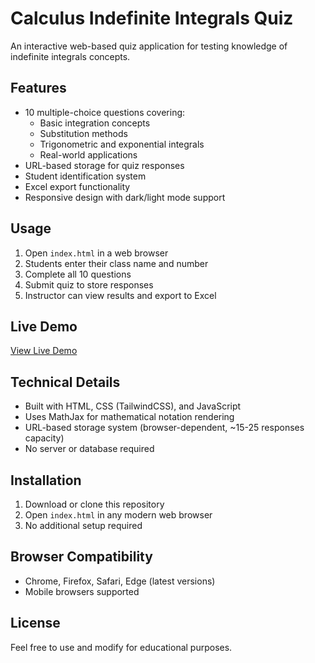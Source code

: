 # Calculus Indefinite Integrals Quiz

An interactive web-based quiz application for testing knowledge of indefinite integrals concepts.

## Features

- 10 multiple-choice questions covering:
  - Basic integration concepts
  - Substitution methods
  - Trigonometric and exponential integrals
  - Real-world applications
- URL-based storage for quiz responses
- Student identification system
- Excel export functionality
- Responsive design with dark/light mode support

## Usage

1. Open `index.html` in a web browser
2. Students enter their class name and number
3. Complete all 10 questions
4. Submit quiz to store responses
5. Instructor can view results and export to Excel

## Live Demo

[View Live Demo](https://yourusername.github.io/calculus-integrals-quiz)

## Technical Details

- Built with HTML, CSS (TailwindCSS), and JavaScript
- Uses MathJax for mathematical notation rendering
- URL-based storage system (browser-dependent, ~15-25 responses capacity)
- No server or database required

## Installation

1. Download or clone this repository
2. Open `index.html` in any modern web browser
3. No additional setup required

## Browser Compatibility

- Chrome, Firefox, Safari, Edge (latest versions)
- Mobile browsers supported

## License

Feel free to use and modify for educational purposes.
